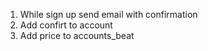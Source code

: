 1. While sign up send email with confirmation
2. Add confirt to account
3. Add price to accounts_beat
